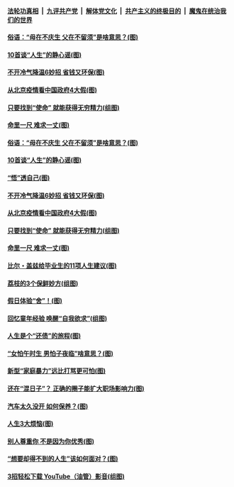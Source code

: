 

####  [法轮功真相](../../../../basic/blob/master/README.md?t=06231631) &nbsp;|&nbsp; [九评共产党](../../../../9ping.md/blob/master/README.md?t=06231631) &nbsp;|&nbsp; [解体党文化](../../../../jtdwh.md/blob/master/README.md?t=06231631)  &nbsp;|&nbsp; [共产主义的终极目的](../../../../gczydzjmd.md/blob/master/README.md?t=06231631) &nbsp;|&nbsp; [魔鬼在统治我们的世界](../../../../mgztzwmdsj.md/blob/master/README.md?t=06231631) 

#### [俗语：“母在不庆生 父在不留须”是啥意思？(图)](../pages/p8/937234.md?t=06231631) 

#### [10首谈“人生”的静心谣(图)](../pages/p8/936965.md?t=06231631) 

#### [不开冷气降温6妙招 省钱又环保(图)](../pages/p8/937329.md?t=06231631) 

#### [从北京疫情看中国政府4大假(图)](../pages/p8/937196.md?t=06231631) 

#### [只要找到“使命” 就能获得无穷精力(组图)](../pages/p8/937159.md?t=06231631) 

#### [命里一尺 难求一丈(图)](../pages/p8/936782.md?t=06231631) 

#### [俗语：“母在不庆生 父在不留须”是啥意思？(图)](../pages/p8/937234.md?t=06231631) 

#### [10首谈“人生”的静心谣(图)](../pages/p8/936965.md?t=06231631) 

#### [“悟”透自己(图)](../pages/p8/936972.md?t=06231631) 

#### [不开冷气降温6妙招 省钱又环保(图)](../pages/p8/937329.md?t=06231631) 

#### [从北京疫情看中国政府4大假(图)](../pages/p8/937196.md?t=06231631) 

#### [只要找到“使命” 就能获得无穷精力(组图)](../pages/p8/937159.md?t=06231631) 

#### [命里一尺 难求一丈(图)](../pages/p8/936782.md?t=06231631) 

#### [比尔・盖兹给毕业生的11项人生建议(图)](../pages/p8/936231.md?t=06231631) 

#### [荔枝的3个保鲜妙方(组图)](../pages/p8/936950.md?t=06231631) 

#### [假日体验“舍”！(图)](../pages/p8/937183.md?t=06231631) 

#### [回忆童年经验 唤醒“自我欲求”(组图)](../pages/p8/937082.md?t=06231631) 

#### [人生是个“还债”的旅程(图)](../pages/p8/936768.md?t=06231631) 

#### [“女怕午时生 男怕子夜临”啥意思？(图)](../pages/p8/937081.md?t=06231631) 

#### [新型“家庭暴力”远比打骂更可怕(图)](../pages/p8/936230.md?t=06231631) 

#### [还在“混日子”？ 正确的圈子能扩大职场影响力(图)](../pages/p8/937049.md?t=06231631) 

#### [汽车太久没开 如何保养？(图)](../pages/p8/937035.md?t=06231631) 

#### [人生3大烦恼(图)](../pages/p8/936959.md?t=06231631) 

#### [别人尊重你 不是因为你优秀(图)](../pages/p8/936253.md?t=06231631) 

#### [“想要却得不到的人生”该如何面对？(图)](../pages/p8/936933.md?t=06231631) 

#### [3招轻松下载 YouTube（油管）影音(组图)](../pages/p8/936922.md?t=06231631) 

